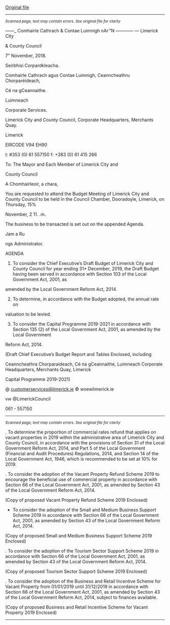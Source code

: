 [Original file](https://www.limerick.ie/sites/default/files/media/documents/2018-11/00%20Agenda%20Budget%20Meeting%20151118.pdf)

---
*<small>Scanned page, text may contain errors. See original file for clarity</small>*  

_—_—_ Comhairle Cathrach
& Contae Luimnigh
nAr™N —_—_——
— Limerick City

& County Council

7" November, 2018.

Seirbhisi Corpardkleacha.

Comhairle Cathrach agus Contae Luimnigh,
Ceanncheathru Chorparéideach,

Cé na gCeannaithe.

Luimneach

Corporate Services.

Limerick City and County Council,
Corporate Headquarters,
Merchants Quay.

Limerick

EIRCODE V94 EH90

t: #353 (0) 61 557150
f: +383 (0) 61 415 266

To: The Mayor and Each Member of Limerick City and

County Council

A Chomhairleoir, a chara,

You are requested to attend the Budget Meeting of Limerick City and County Council
to be held in the Council Chamber, Dooradoyle, Limerick, on Thursday, 15%

November, 2 11. .m.

The business to be transacted is set out on the appended Agenda.

Jam a Ru

ngs Administrator.

AGENDA

1. To consider the Chief Executive’s Draft Budget of Limerick City and County
Council for year ending 31* December, 2019, the Draft Budget having been
served in accordance with Section 103 of the Local Government Act, 2001, as

amended by the Local Government Reform Act, 2014.

2. To determine, in accordance with the Budget adopted, the annual rate on

valuation to be levied.

3. To consider the Capital Programme 2019-2021 in accordance with Section 135 (2)
of the Local Government Act, 2001, as amended by the Local Government

Reform Act, 2014.

(Draft Chief Executive’s Budget Report and Tables Enclosed, including

Ceanncheathra Chorparaideach, Cé na gCeannaithe, Luimneach
Corporate Headquarters, Merchants Quay, Limerick

Capital Programme 2019-2021)

@ customerservices@limerick.ie
© woewlimerick.ie

vw @LimerickCouncil

061 - 557150


---
*<small>Scanned page, text may contain errors. See original file for clarity</small>*  

. To determine the proportion of commercial rates refund that applies on vacant
properties in 2019 within the administrative area of Limerick City and County
Council, in accordance with the provisions of Section 31 of the Local Government
Reform Act, 2014, and Part 5 of the Local Government (Financial and Audit
Procedures) Regulations, 2014, and Section 14 of the Local Government Act,
1946, which is recommended to be set at 10% for 2019.

. To consider the adoption of the Vacant Property Refund Scheme 2019 to
encourage the beneficial use of commercial property in accordance with Section
66 of the Local Government Act, 2001, as amended by Section 43 of the Local
Government Reform Act, 2014.

(Copy of proposed Vacant Property Refund Scheme 2019 Enclosed)

- To consider the adoption of the Small and Medium Business Support Scheme
2019 in accordance with Section 66 of the Local Government Act, 2001, as
amended by Section 43 of the Local Government Reform Act, 2014.

(Copy of proposed Small and Medium Business Support Scheme 2019 Enclosed)

. To consider the adoption of the Tourism Sector Support Scheme 2019 in
accordance with Section 66 of the Local Government Act, 2001, as amended by
Section 43 of the Local Government Reform Act, 2014.

(Copy of proposed Tourism Sector Support Scheme 2019 Enclosed)

. To consider the adoption of the Business and Retail Incentive Scheme for Vacant
Property from 01/01/2019 until 31/12/2019 in accordance with Section 66 of the
Local Government Act, 2001, as amended by Section 43 of the Local Government
Reform Act, 2014, subject to finances available.

(Copy of proposed Business and Retail Incentive Scheme for Vacant Property
2019 Enclosed)


---

